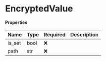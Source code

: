 # EncryptedValue

**Properties**

| Name   | Type | Required | Description |
| :----- | :--- | :------- | :---------- |
| is_set | bool | ❌       |             |
| path   | str  | ❌       |             |

